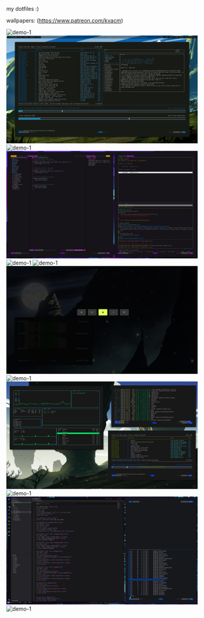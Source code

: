my dotfiles :)

wallpapers: (https://www.patreon.com/kvacm)

![demo-1](.assets/1572819071.png)
![demo-1](.assets/1572995575.png)
![demo-1](.assets/1572819108.png)
![demo-1](.assets/1572819230.png)
![demo-1](.assets/1572819346.png)
![demo-1](.assets/1572819598.png)
![demo-1](.assets/1572819692.png)
![demo-1](.assets/1572819830.png)
![demo-1](.assets/1572820349.png)
![demo-1](.assets/1572820981.png)
![demo-1](.assets/1572821163.png)
![demo-1](.assets/1572821316.png)
